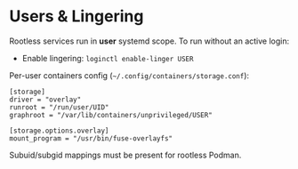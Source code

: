 # Users & Lingering

Rootless services run in **user** systemd scope. To run without an active login:
- Enable lingering: `loginctl enable-linger USER`

Per-user containers config (`~/.config/containers/storage.conf`):
```
[storage]
driver = "overlay"
runroot = "/run/user/UID"
graphroot = "/var/lib/containers/unprivileged/USER"

[storage.options.overlay]
mount_program = "/usr/bin/fuse-overlayfs"
```

Subuid/subgid mappings must be present for rootless Podman.
